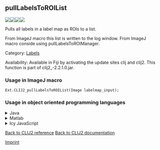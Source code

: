 ## pullLabelsToROIList
<img src="images/mini_empty_logo.png"/><img src="images/mini_clij2_logo.png"/><img src="images/mini_empty_logo.png"/><img src="images/mini_empty_logo.png"/>

Pulls all labels in a label map as ROIs to a list. 

From ImageJ macro this list is written to the log 
window. From ImageJ macro conside using pullLabelsToROIManager.

Category: [Labels](https://clij.github.io/clij2-docs/reference__label)

Availability: Available in Fiji by activating the update sites clij and clij2.
This function is part of clij2_-2.2.1.0.jar.

### Usage in ImageJ macro
```
Ext.CLIJ2_pullLabelsToROIList(Image labelmap_input);
```


### Usage in object oriented programming languages



<details>

<summary>
Java
</summary>
<pre class="highlight">// init CLIJ and GPU
import net.haesleinhuepf.clij2.CLIJ2;
import net.haesleinhuepf.clij.clearcl.ClearCLBuffer;
CLIJ2 clij2 = CLIJ2.getInstance();

// get input parameters
ClearCLBuffer labelmap_input = clij2.push(labelmap_inputImagePlus);
</pre>

<pre class="highlight">
// Execute operation on GPU
ArrayList resultPullLabelsToROIList = clij2.pullLabelsToROIList(labelmap_input);
</pre>

<pre class="highlight">
// show result
System.out.println(resultPullLabelsToROIList);

// cleanup memory on GPU
clij2.release(labelmap_input);
</pre>

</details>



<details>

<summary>
Matlab
</summary>
<pre class="highlight">% init CLIJ and GPU
clij2 = init_clatlab();

% get input parameters
labelmap_input = clij2.pushMat(labelmap_input_matrix);
</pre>

<pre class="highlight">
% Execute operation on GPU
ArrayList resultPullLabelsToROIList = clij2.pullLabelsToROIList(labelmap_input);
</pre>

<pre class="highlight">
% show result
System.out.println(resultPullLabelsToROIList);

% cleanup memory on GPU
clij2.release(labelmap_input);
</pre>

</details>



<details>

<summary>
Icy JavaScript
</summary>
<pre class="highlight">// init CLIJ and GPU
importClass(net.haesleinhuepf.clicy.CLICY);
importClass(Packages.icy.main.Icy);

clij2 = CLICY.getInstance();

// get input parameters
labelmap_input_sequence = getSequence();
labelmap_input = clij2.pushSequence(labelmap_input_sequence);
</pre>

<pre class="highlight">
// Execute operation on GPU
ArrayList resultPullLabelsToROIList = clij2.pullLabelsToROIList(labelmap_input);
</pre>

<pre class="highlight">
// show result
System.out.println(resultPullLabelsToROIList);

// cleanup memory on GPU
clij2.release(labelmap_input);
</pre>

</details>



[Back to CLIJ2 reference](https://clij.github.io/clij2-docs/reference)
[Back to CLIJ2 documentation](https://clij.github.io/clij2-docs)

[Imprint](https://clij.github.io/imprint)
